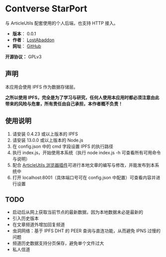 # Contverse StarPort

与 ArticleUtils 配套使用的个人后端，也支持 HTTP 接入。

- **版本**： 0.0.1
- **作者**： [LostAbaddon](mailto:lostabaddon@gmail.com)
- **网址**： [GitHub](https://github.com/LostAbaddon/ArticlePort)

**开源协议：** GPLv3

## 声明

本应用会使用 IPFS 作为数据存储层。

**之所以使用 IPFS，完全是为了学习与研究，任何人使用本应用时都必须注意由此带来的风险与危害，所有责任由自己承担，本作者概不负责！**

## 使用说明

1.	请安装 0.4.23 或以上版本的 IPFS
2.	请安装 13.0.0 或以上版本的 Node.js
3.	在 config.json 中的 cmd 字段设置 IPFS 的执行路径
4.	执行 index.js，开始使用本系统（执行 node index.js -h 可查看所有可用命令与说明）
5.	配合 [ArticleUtils 浏览器插件](https://github.com/LostAbaddon/ArticleUtils)可进行本地文章的编写与修改，并能发布到本系统中
6.	打开 localhost:8001（具体端口号可在 config.json 中配置）可查看内容并进行设置

## TODO

-	启动后从网上获取当前节点的最新数据，因为本地数据未必是最新的
-	引入历史版本
-	在文章频道外增加回复频道
-	虫洞网络：基于 IPFS DHT 的 PEER 查询与直连功能，从而避免 IPNS 过慢的问题
-	频道历史数据支持分页保存，避免单个文件过大
-	私人信道